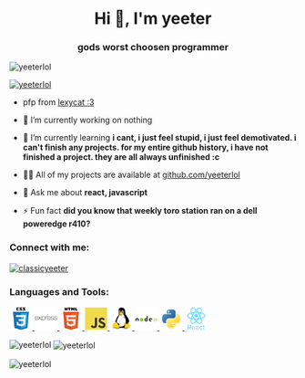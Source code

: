 <h1 align="center">Hi 👋, I'm yeeter</h1>
<h3 align="center">gods worst choosen programmer</h3>

<p align="left"> <img src="https://komarev.com/ghpvc/?username=yeeterlol&label=Profile%20views&color=0e75b6&style=flat" alt="yeeterlol" /> </p>

<p align="left"> <a href="https://github.com/ryo-ma/github-profile-trophy"><img src="https://github-profile-trophy.vercel.app/?username=yeeterlol" alt="yeeterlol" /></a> </p>

- pfp from <a href="https://twitter.com/lexycat_/status/1691308375081189376">lexycat :3</a>
- 🔭 I’m currently working on nothing

- 🌱 I’m currently learning **i cant, i just feel stupid, i just feel demotivated. i can't finish any projects. for my entire github history, i have not finished a project. they are all always unfinished :c**

- 👨‍💻 All of my projects are available at [github.com/yeeterlol](github.com/yeeterlol)

- 💬 Ask me about **react, javascript**

- ⚡ Fun fact **did you know that weekly toro station ran on a dell poweredge r410?**

<h3 align="left">Connect with me:</h3>
<p align="left">
<a href="https://twitter.com/classicyeeter" target="blank"><img align="center" src="https://raw.githubusercontent.com/rahuldkjain/github-profile-readme-generator/master/src/images/icons/Social/twitter.svg" alt="classicyeeter" height="30" width="40" /></a>
</p>

<h3 align="left">Languages and Tools:</h3>
<p align="left"> <a href="https://www.w3schools.com/css/" target="_blank" rel="noreferrer"> <img src="https://raw.githubusercontent.com/devicons/devicon/master/icons/css3/css3-original-wordmark.svg" alt="css3" width="40" height="40"/> </a> <a href="https://expressjs.com" target="_blank" rel="noreferrer"> <img src="https://raw.githubusercontent.com/devicons/devicon/master/icons/express/express-original-wordmark.svg" alt="express" width="40" height="40"/> </a> <a href="https://www.w3.org/html/" target="_blank" rel="noreferrer"> <img src="https://raw.githubusercontent.com/devicons/devicon/master/icons/html5/html5-original-wordmark.svg" alt="html5" width="40" height="40"/> </a> <a href="https://developer.mozilla.org/en-US/docs/Web/JavaScript" target="_blank" rel="noreferrer"> <img src="https://raw.githubusercontent.com/devicons/devicon/master/icons/javascript/javascript-original.svg" alt="javascript" width="40" height="40"/> </a> <a href="https://www.linux.org/" target="_blank" rel="noreferrer"> <img src="https://raw.githubusercontent.com/devicons/devicon/master/icons/linux/linux-original.svg" alt="linux" width="40" height="40"/> </a> <a href="https://nodejs.org" target="_blank" rel="noreferrer"> <img src="https://raw.githubusercontent.com/devicons/devicon/master/icons/nodejs/nodejs-original-wordmark.svg" alt="nodejs" width="40" height="40"/> </a> <a href="https://www.python.org" target="_blank" rel="noreferrer"> <img src="https://raw.githubusercontent.com/devicons/devicon/master/icons/python/python-original.svg" alt="python" width="40" height="40"/> </a> <a href="https://reactjs.org/" target="_blank" rel="noreferrer"> <img src="https://raw.githubusercontent.com/devicons/devicon/master/icons/react/react-original-wordmark.svg" alt="react" width="40" height="40"/> </a> </p>

<p><img align="left" src="https://github-readme-stats.vercel.app/api/top-langs?username=yeeterlol&show_icons=true&theme=dracula&locale=en&layout=compact" alt="yeeterlol" /></p>

<p>&nbsp;<img align="center" src="https://github-readme-stats.vercel.app/api?username=yeeterlol&show_icons=true&theme=dracula&locale=en" alt="yeeterlol" /></p>

<p><img align="center" src="https://github-readme-streak-stats.herokuapp.com/?user=yeeterlol&theme=dark" alt="yeeterlol" /></p>
